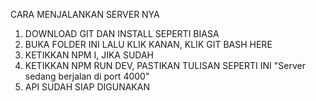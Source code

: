 CARA MENJALANKAN SERVER NYA

1. DOWNLOAD GIT DAN INSTALL SEPERTI BIASA
2. BUKA FOLDER INI LALU KLIK KANAN, KLIK GIT BASH HERE
3. KETIKKAN NPM I, JIKA SUDAH
4. KETIKKAN NPM RUN DEV, PASTIKAN TULISAN SEPERTI INI "Server sedang berjalan di port 4000"
5. API SUDAH SIAP DIGUNAKAN
